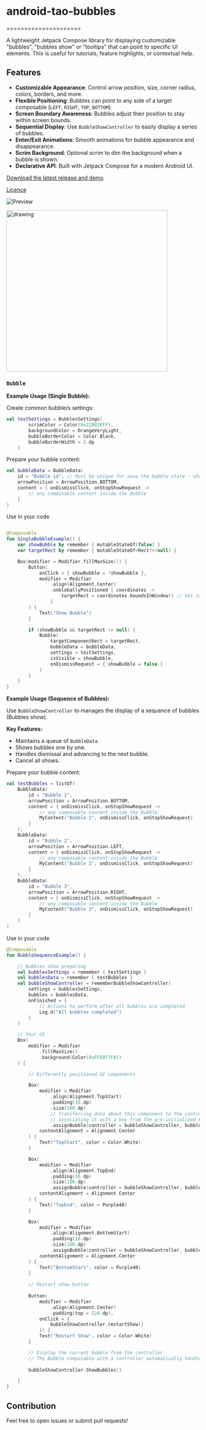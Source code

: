 # android-tao-bubbles
=====================

A lightweight Jetpack Compose library for displaying customizable "bubbles", "bubbles show" or "tooltips" that can point to specific UI elements. 
This is useful for tutorials, feature highlights, or contextual help.

## Features

*   **Customizable Appearance**: Control arrow position, size, corner radius, colors, borders, and more.
*   **Flexible Positioning**: Bubbles can point to any side of a target composable (`LEFT`, `RIGHT`, `TOP`, `BOTTOM`).
*   **Screen Boundary Awareness**: Bubbles adjust their position to stay within screen bounds.
*   **Sequential Display**: Use `BubbleShowController` to easily display a series of bubbles.
*   **Enter/Exit Animations**: Smooth animations for bubble appearance and disappearance.
*   **Scrim Background**: Optional scrim to dim the background when a bubble is shown.
*   **Declarative API**: Built with Jetpack Compose for a modern Android UI.

[Download the latest release and demo](https://github.com/lordtao/android-tao-bubble/releases)

[Licence](https://opensource.org/license/mit)

![Preview](media/Preview.png)

<img src="media/Demo.gif" alt="drawing" width="420"/>

###  `Bubble`

**Example Usage (Single Bubble):**

Create common bubble/s settings:

```kotlin
val testSettings = BubblesSettings(
        scrimColor = Color(0x22002EFF),
        backgroundColor = OrangeVeryLight,
        bubbleBorderColor = Color.Black,
        bubbleBorderWidth = 2.dp
    )
```

Prepare your bubble content:

```kotlin
val bubbleData = BubbleData(
    id = "Bubble id", // Must be unique for save the bubble state - shown or no
    arrowPosition = ArrowPosition.BOTTOM,
    content = { onDismissClick, onStopShowRequest ->
        // any composable content inside the Bubble
    }
)
```
Use in your code

```kotlin

@Composable
fun SingleBubbleExample() {
    var showBubble by remember { mutableStateOf(false) }
    var targetRect by remember { mutableStateOf<Rect?>(null) }

    Box(modifier = Modifier.fillMaxSize()) {
        Button(
            onClick = { showBubble = !showBubble },
            modifier = Modifier
                .align(Alignment.Center)
                .onGloballyPositioned { coordinates ->
                    targetRect = coordinates.boundsInWindow() // Get target component Rect
                }
        ) {
            Text("Show Bubble")
        }

        if (showBubble && targetRect != null) {
            Bubble(
                targetComponentRect = targetRect,
                bubbleData = bubbleData,
                settings = testSettings,
                isVisible = showBubble,
                onDismissRequest = { showBubble = false }
            )
        }
    }
}

```

**Example Usage (Sequence of Bubbles):**

Use `BubbleShowController` to manages the display of a sequence of bubbles (Bubbles show).

**Key Features:**

*   Maintains a queue of `BubbleData`.
*   Shows bubbles one by one.
*   Handles dismissal and advancing to the next bubble.
*   Cancel all shows.

Prepare your bubble content:

```kotlin
val testBubbles = listOf(
    BubbleData(
        id = "Bubble 1",
        arrowPosition = ArrowPosition.BOTTOM,
        content = { onDismissClick, onStopShowRequest ->
            // any composable content inside the Bubble
            MyContent("Bubble 1", onDismissClick, onStopShowRequest)
        }
    ),
    BubbleData(
        id = "Bubble 2",
        arrowPosition = ArrowPosition.LEFT,
        content = { onDismissClick, onStopShowRequest ->
            // any composable content inside the Bubble
            MyContent("Bubble 2", onDismissClick, onStopShowRequest)
        }
    ),
    BubbleData(
        id = "Bubble 3",
        arrowPosition = ArrowPosition.RIGHT,
        content = { onDismissClick, onStopShowRequest ->
            // any composable content inside the Bubble
            MyContent("Bubble 3", onDismissClick, onStopShowRequest)
        }
    )
)
```
Use in your code

```kotlin
@Composable
fun BubbleSequenceExample() {

    // Bubbles show preparing
    val bubblesSettings = remember { testSettings }
    val bubblesData = remember { testBubbles }
    val bubbleShowController = rememberBubbleShowController(
        settings = bubblesSettings,
        bubbles = bubblesData,
        onFinished = {
            // Actions to perform after all bubbles are completed
            Log.d("All bubbles completed")
        }
    )

    // Your UI
    Box(
        modifier = Modifier
            .fillMaxSize()
            .background(Color(0xFFE0F7FA))
    ) {

        // Differently positioned UI components

        Box(
            modifier = Modifier
                .align(Alignment.TopStart)
                .padding(16.dp)
                .size(100.dp)
                // Transferring data about this component to the controller and
                // associating it with a key from the pre-initialized BubbleData data
                .assignBubble(controller = bubbleShowController, bubbleData = bubblesData[0]),
            contentAlignment = Alignment.Center
        ) {
            Text("TopStart", color = Color.White)
        }

        Box(
            modifier = Modifier
                .align(Alignment.TopEnd)
                .padding(16.dp)
                .size(100.dp)
                .assignBubble(controller = bubbleShowController, bubbleData = bubblesData[1]),
            contentAlignment = Alignment.Center
        ) {
            Text("TopEnd", color = Purple40)
        }

        Box(
            modifier = Modifier
                .align(Alignment.BottomStart)
                .padding(16.dp)
                .size(100.dp)
                .assignBubble(controller = bubbleShowController, bubbleData = bubblesData[2]),
            contentAlignment = Alignment.Center
        ) {
            Text("BottomStart", color = Purple40)
        }
        
        // Restart show button
        
        Button(
            modifier = Modifier
                .align(Alignment.Center)
                .padding(top = 224.dp),
            onClick = {
                bubbleShowController.restartShow()
            }) {
            Text("Restart Show", color = Color.White)
        }

        // Display the current bubble from the controller
        // The Bubble composable with a controller automatically handles visibility and settings.
        
        bubbleShowController.ShowBubbles()

    }
}

```

## Contribution

Feel free to open issues or submit pull requests!


